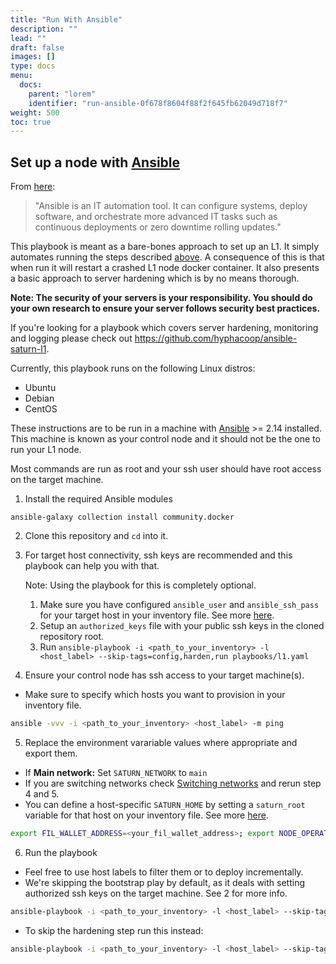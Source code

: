 ```yaml
---
title: "Run With Ansible"
description: ""
lead: ""
draft: false
images: []
type: docs
menu:
  docs:
    parent: "lorem"
    identifier: "run-ansible-0f678f8604f88f2f645fb62049d718f7"
weight: 500
toc: true
---
```


## Set up a node with [Ansible](https://docs.ansible.com/ansible/latest/index.html)

From [here](https://docs.ansible.com/ansible/latest/index.html#about-ansible):

> "Ansible is an IT automation tool. It can configure systems, deploy software, and orchestrate more advanced IT tasks such as continuous deployments or zero downtime rolling updates."

This playbook is meant as a bare-bones approach to set up an L1. It simply automates running the steps described [above](#set-up-a-node). A consequence of this is that when run it will restart a crashed L1 node docker container.
It also presents a basic approach to server hardening which is by no means thorough.

**Note: The security of your servers is your responsibility. You should do your own research to ensure your server follows security best practices.**

If you're looking for a playbook which covers server hardening, monitoring and logging please check out https://github.com/hyphacoop/ansible-saturn-l1.

Currently, this playbook runs on the following Linux distros:

- Ubuntu
- Debian
- CentOS

These instructions are to be run in a machine with [Ansible](https://docs.ansible.com/ansible/latest/installation_guide/intro_installation.html) >= 2.14 installed.
This machine is known as your control node and it should not be the one to run your L1 node.

Most commands are run as root and your ssh user should have root access on the target machine.

1. Install the required Ansible modules

```
ansible-galaxy collection install community.docker
```

2. Clone this repository and `cd` into it.

3. For target host connectivity, ssh keys are recommended and this playbook can help you with that.

   Note: Using the playbook for this is completely optional.

   1. Make sure you have configured `ansible_user` and `ansible_ssh_pass` for your target host in your inventory file. See more [here](https://docs.ansible.com/ansible/latest/user_guide/intro_inventory.html#adding-variables-to-inventory).
   1. Setup an `authorized_keys` file with your public ssh keys in the cloned repository root.
   1. Run `ansible-playbook -i <path_to_your_inventory> -l <host_label> --skip-tags=config,harden,run playbooks/l1.yaml`

4. Ensure your control node has ssh access to your target machine(s).

- Make sure to specify which hosts you want to provision in your inventory file.

```bash
ansible -vvv -i <path_to_your_inventory> <host_label> -m ping
```

5. Replace the environment varariable values where appropriate and export them.

- If **Main network:** Set `SATURN_NETWORK` to `main`
- If you are switching networks check [Switching networks](#switching-networks) and rerun step 4 and 5.
- You can define a host-specific `SATURN_HOME` by setting a `saturn_root` variable for that host on your inventory file. See more [here](https://docs.ansible.com/ansible/latest/user_guide/intro_inventory.html#adding-variables-to-inventory).

```bash
export FIL_WALLET_ADDRESS=<your_fil_wallet_address>; export NODE_OPERATOR_EMAIL=<your_email>; export SATURN_NETWORK=test
```

6. Run the playbook

- Feel free to use host labels to filter them or to deploy incrementally.
- We're skipping the bootstrap play by default, as it deals with setting authorized ssh keys on the target machine. See 2 for more info.

```bash
ansible-playbook -i <path_to_your_inventory> -l <host_label> --skip-tags=bootstrap playbooks/l1.yaml
```

- To skip the hardening step run this instead:

```bash
ansible-playbook -i <path_to_your_inventory> -l <host_label> --skip-tags=bootstrap,harden playbooks/l1.yaml
```
